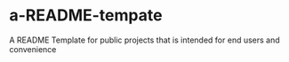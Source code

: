 # a-README-tempate
A README Template for public projects that is intended for end users and convenience  
